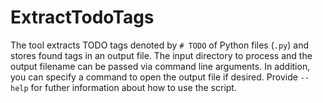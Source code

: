 # ExtractTodoTags

The tool extracts TODO tags denoted by `# TODO` of Python files (`.py`) and stores found tags in an output file. The input directory to process and the output filename can be passed via command line arguments. In addition, you can specify a command to open the output file if desired. Provide `--help` for futher information about how to use the script.
